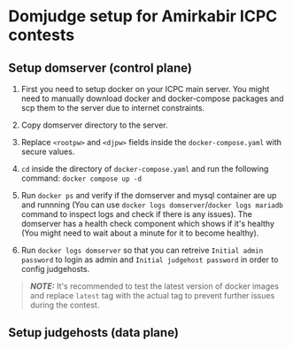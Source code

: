 # Domjudge setup for Amirkabir ICPC contests

## Setup domserver (control plane)

1. First you need to setup docker on your ICPC main server. You might need to manually download docker and docker-compose packages and scp them to the server due to internet constraints.

2. Copy domserver directory to the server.

3. Replace `<rootpw>` and `<djpw>` fields inside the `docker-compose.yaml` with secure values.

4. `cd` inside the directory of `docker-compose.yaml` and run the following command: `docker compose up -d`

5. Run `docker ps` and verify if the domserver and mysql container are up and runnning (You can use `docker logs domserver`/`docker logs mariadb` command to inspect logs and check if there is any issues). The domserver has a health check component which shows if it's healthy (You might need to wait about a minute for it to become healthy).

6. Run `docker logs domserver` so that you can retreive `Initial admin password` to login as admin and `Initial judgehost password` in order to config judgehosts.

> **_NOTE:_**  It's recommended to test the latest version of docker images and replace `latest` tag with the actual tag to prevent further issues during the contest.

## Setup judgehosts (data plane)